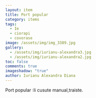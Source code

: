 ```yaml
---
layout: item
title: Port popular
category: items
tags:
  - Ie
  - ciorapi
  - covorase
image: /assets/img/img_3389.jpg
gallery:
  - /assets/img/iurianu-alexandra3.jpg
  - /assets/img/iurianu-alexandra2.jpg
toc: false
comments: true
imageshadow: "true"
author: Iurianu Alexandra Diana
---
```

Port popular :Ii cusute manual,traiste.